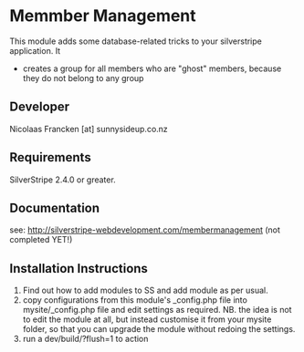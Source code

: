 Memmber Management
================================================================================

This module adds some database-related tricks
to your silverstripe application. It
* creates a group for all members who are "ghost"
members, because they do not belong to any group


Developer
-----------------------------------------------
Nicolaas Francken [at] sunnysideup.co.nz

Requirements
-----------------------------------------------
SilverStripe 2.4.0 or greater.

Documentation
-----------------------------------------------
see:
 http://silverstripe-webdevelopment.com/membermanagement (not completed YET!)

Installation Instructions
-----------------------------------------------
1. Find out how to add modules to SS and add module as per usual.
2. copy configurations from this module's _config.php file
into mysite/_config.php file and edit settings as required.
NB. the idea is not to edit the module at all, but instead customise
it from your mysite folder, so that you can upgrade the module without redoing the settings.
3. run a dev/build/?flush=1 to action

